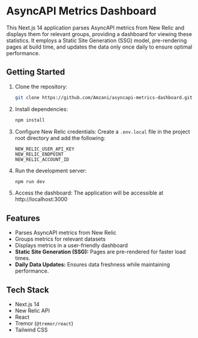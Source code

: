 # AsyncAPI Metrics Dashboard

This Next.js 14 application parses AsyncAPI metrics from New Relic and displays them for relevant groups, providing a dashboard for viewing these statistics. It employs a Static Site Generation (SSG) model, pre-rendering pages at build time, and updates the data only once daily to ensure optimal performance.

## Getting Started

1. Clone the repository:

   ```bash
   git clone https://github.com/Amzani/asyncapi-metrics-dashboard.git
   ```

2. Install dependencies:

   ```bash
   npm install
   ```

3. Configure New Relic credentials:
   Create a `.env.local` file in the project root directory and add the following:

   ```
   NEW_RELIC_USER_API_KEY
   NEW_RELIC_ENDPOINT
   NEW_RELIC_ACCOUNT_ID
   ```

4. Run the development server:

   ```bash
   npm run dev
   ```

5. Access the dashboard: The application will be accessible at http://localhost:3000

## Features

- Parses AsyncAPI metrics from New Relic
- Groups metrics for relevant datasets
- Displays metrics in a user-friendly dashboard
- **Static Site Generation (SSG):** Pages are pre-rendered for faster load times.
- **Daily Data Updates:** Ensures data freshness while maintaining performance.

## Tech Stack

- Next.js 14
- New Relic API
- React
- Tremor (`@tremor/react`)
- Tailwind CSS
